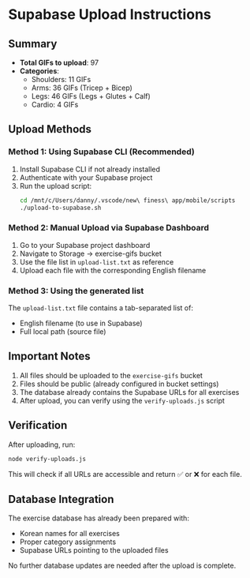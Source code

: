 # Supabase Upload Instructions

## Summary
- **Total GIFs to upload**: 97
- **Categories**: 
  - Shoulders: 11 GIFs
  - Arms: 36 GIFs (Tricep + Bicep)
  - Legs: 46 GIFs (Legs + Glutes + Calf)
  - Cardio: 4 GIFs

## Upload Methods

### Method 1: Using Supabase CLI (Recommended)
1. Install Supabase CLI if not already installed
2. Authenticate with your Supabase project
3. Run the upload script:
   ```bash
   cd /mnt/c/Users/danny/.vscode/new\ finess\ app/mobile/scripts
   ./upload-to-supabase.sh
   ```

### Method 2: Manual Upload via Supabase Dashboard
1. Go to your Supabase project dashboard
2. Navigate to Storage → exercise-gifs bucket
3. Use the file list in `upload-list.txt` as reference
4. Upload each file with the corresponding English filename

### Method 3: Using the generated list
The `upload-list.txt` file contains a tab-separated list of:
- English filename (to use in Supabase)
- Full local path (source file)

## Important Notes
1. All files should be uploaded to the `exercise-gifs` bucket
2. Files should be public (already configured in bucket settings)
3. The database already contains the Supabase URLs for all exercises
4. After upload, you can verify using the `verify-uploads.js` script

## Verification
After uploading, run:
```bash
node verify-uploads.js
```

This will check if all URLs are accessible and return ✅ or ❌ for each file.

## Database Integration
The exercise database has already been prepared with:
- Korean names for all exercises
- Proper category assignments
- Supabase URLs pointing to the uploaded files

No further database updates are needed after the upload is complete.